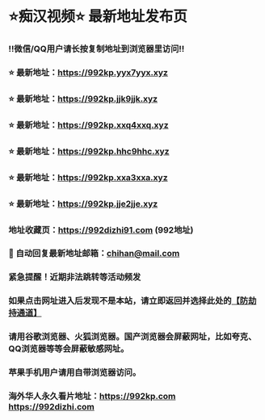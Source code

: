 # ⭐️痴汉视频⭐️ 最新地址发布页

### ‼️微信/QQ用户请长按复制地址到浏览器里访问‼️

### ⭐️ 最新地址：https://992kp.yyx7yyx.xyz

### ⭐️ 最新地址：https://992kp.jjk9jjk.xyz

### ⭐️ 最新地址：https://992kp.xxq4xxq.xyz

### ⭐️ 最新地址：https://992kp.hhc9hhc.xyz

### ⭐️ 最新地址：https://992kp.xxa3xxa.xyz

### ⭐️ 最新地址：https://992kp.jje2jje.xyz



### 地址收藏页：https://992dizhi91.com (992地址)
### 📧 自动回复最新地址邮箱：chihan@mail.com
### 紧急提醒！近期非法跳转等活动频发
### 如果点击网址进入后发现不是本站，请立即返回并选择此处的[【防劫持通道】](https://23.224.130.222:7583)
### 请用谷歌浏览器、火狐浏览器。国产浏览器会屏蔽网址，比如夸克、QQ浏览器等等会屏蔽敏感网址。
### 苹果手机用户请用自带浏览器访问。
### 海外华人永久看片地址：https://992kp.com  https://992dizhi.com
